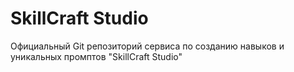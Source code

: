 # SkillCraft Studio
Официальный Git репозиторий сервиса по созданию навыков и уникальных промптов "SkillCraft Studio"
